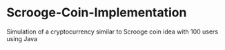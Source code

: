 # Scrooge-Coin-Implementation
Simulation of a cryptocurrency similar to Scrooge coin idea with 100 users using Java 
